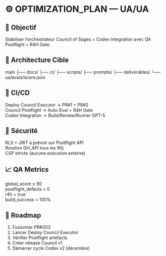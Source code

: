 ﻿# ⚙️ OPTIMIZATION_PLAN — UA/UA

## 🎯 Objectif
Stabiliser l’orchestrateur Council of Sages + Codex Integration avec QA Postflight + R4H Gate.

## 🧱 Architecture Cible
main
 ├── docs/
 ├── ci/
 ├── scripts/
 ├── prompts/
 ├── deliverables/
 └── ua/evals/score.json

## 🤖 CI/CD
Deploy Council Executor → PR#1 + PR#2  
Council Postflight → Auto-Eval + R4H Gate  
Codex Integration → Build/Review/Runner GPT-5  

## 🔐 Sécurité
RLS + JWT à prévoir sur Postflight API  
Rotation GH_API tous les 90j  
CSP stricte (aucune exécution externe)

## 📈 QA Metrics
global_score ≥ 90  
postflight_defects = 0  
r4h = true  
build_success = 100%

## 🧭 Roadmap
1. Fusionner PR#203  
2. Lancer Deploy Council Executor  
3. Vérifier Postflight artefacts  
4. Créer release Council v1  
5. Démarrer cycle Codex v2 (décembre)
